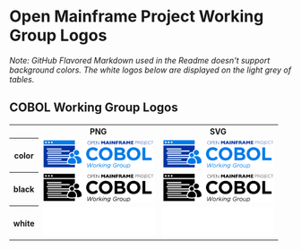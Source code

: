 # Open Mainframe Project Working Group Logos

*Note: GitHub Flavored Markdown used in the Readme doesn't support background colors. The white logos below are displayed on the light grey of tables.*

## COBOL Working Group Logos

<table>
    <tr>
        <th></th>
        <th>PNG</th>
        <th>SVG</th>
    </tr>
    <tr>
        <th>color</th>
        <td><img src="/working-groups/cobol-wg/cobol-wg-color.png" width="200"></td>
        <td><img src="/working-groups/cobol-wg/cobol-wg-color.svg" width="200"></td>
    </tr>
    <tr>
        <th>black</th>
        <td><img src="/working-groups/cobol-wg/cobol-wg-black.png" width="200"></td>
        <td><img src="/working-groups/cobol-wg/cobol-wg-black.svg" width="200"></td>
    </tr>
    <tr>
        <th>white</th>
        <td><img src="/working-groups/cobol-wg/cobol-wg-white.png" width="200"></td>
        <td><img src="/working-groups/cobol-wg/cobol-wg-white.svg" width="200"></td>
    </tr>
</table>
